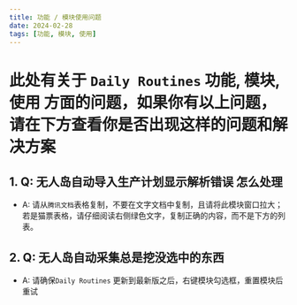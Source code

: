 ```yaml
---
title: 功能 / 模块使用问题
date: 2024-02-28
tags: [功能, 模块, 使用]
---
```


# 此处有关于 `Daily Routines` 功能, 模块, 使用 方面的问题，如果你有以上问题，请在下方查看你是否出现这样的问题和解决方案

## 1. Q: 无人岛自动导入生产计划显示解析错误 怎么处理
   - A: 请从`腾讯文档`表格复制，不要在文字文档中复制，且请将此模块窗口拉大；若是猫票表格，请仔细阅读右侧绿色文字，复制正确的内容，而不是下方的列表。

## 2. Q: 无人岛自动采集总是挖没选中的东西
   - A: 请确保`Daily Routines` 更新到最新版之后，右键模块勾选框，重置模块后重试

